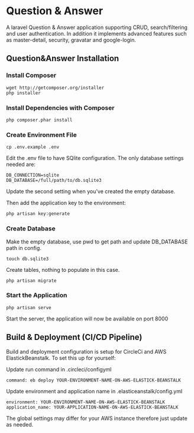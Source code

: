 # Question & Answer
A laravel Question & Answer application supporting CRUD, search/filtering and user authentication. In addition it implements advanced features such as master-detail, security, gravatar and google-login. 

## Question&Answer Installation

### Install Composer
```
wget http://getcomposer.org/installer
php installer
```
### Install Dependencies with Composer
```
php composer.phar install
```

### Create Environment File
```
cp .env.example .env
```
Edit the .env file to have SQlite configuration. The only database settings needed are:

```
DB_CONNECTION=sqlite
DB_DATABASE=/full/path/to/db.sqlite3
```
Update the second setting when you've created the empty database.

Then add the application key to the environment:
```
php artisan key:generate
```
### Create Database
Make the empty database, use pwd to get path and update DB_DATABASE path in config.
```
touch db.sqlite3
```
Create tables, nothing to populate in this case.
```
php artisan migrate
```

### Start the Application
```
php artisan serve
```
Start the server, the application will now be available on port 8000

## Build & Deployment (CI/CD Pipeline)
Build and deployment configuration is setup for CircleCi and AWS ElastickBeanstalk. To set this up for yourself:

Update run command in .circleci/configyml
```
command: eb deploy YOUR-ENVIRONMENT-NAME-ON-AWS-ELASTICK-BEANSTALK
```
Update environment and application name in .elasticeanstalk/config.yml
```
environment: YOUR-ENVIRONMENT-NAME-ON-AWS-ELASTICK-BEANSTALK
application_name: YOUR-APPLICATION-NAME-ON-AWS-ELASTICK-BEANSTALK
```
The global settings may differ for your AWS instance therefore just update as needed.
